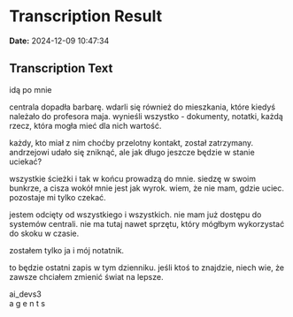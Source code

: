 ﻿# Transcription Result
**Date:** 2024-12-09 10:47:34

## Transcription Text

idą po mnie

centrala dopadła barbarę. wdarli się również do mieszkania, które kiedyś należało do profesora maja. wynieśli wszystko - dokumenty, notatki, każdą rzecz, która mogła mieć dla nich wartość.

każdy, kto miał z nim choćby przelotny kontakt, został zatrzymany. andrzejowi udało się zniknąć, ale jak długo jeszcze będzie w stanie uciekać?

wszystkie ścieżki i tak w końcu prowadzą do mnie. siedzę w swoim bunkrze, a cisza wokół mnie jest jak wyrok. wiem, że nie mam, gdzie uciec. pozostaje mi tylko czekać.

jestem odcięty od wszystkiego i wszystkich. nie mam już dostępu do systemów centrali. nie ma tutaj nawet sprzętu, który mógłbym wykorzystać do skoku w czasie.

zostałem tylko ja i mój notatnik.

to będzie ostatni zapis w tym dzienniku. jeśli ktoś to znajdzie, niech wie, że zawsze chciałem zmienić świat na lepsze.

ai_devs3  
a g e n t s
